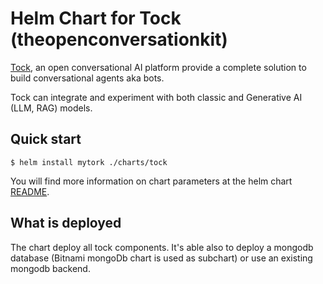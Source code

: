 # Helm Chart for Tock  (theopenconversationkit)


[Tock](https://doc.tock.ai/fr/), an open conversational AI platform provide a complete solution to build conversational agents aka bots.

Tock can integrate and experiment with both classic and Generative AI (LLM, RAG) models.


## Quick start

```console 
$ helm install mytork ./charts/tock
```

You will find more information on chart parameters at the helm chart [README](charts/tock/README.md).

## What is deployed 

The chart deploy all tock components. It's able also to deploy a mongodb database (Bitnami mongoDb chart is used as subchart) or use an existing mongodb backend.

<div hidden>
```plantuml
@startuml tock-on-k8s

package "Kubernetes" {

node "adminWeb" {

Component "bot_admin" <<pod>> as BAPOD
Component "admin-web-svc" <<service>> as BASVC
Component "admin-web-ing" <<ingress>> as BAING
Component "admin-web-cfg" <<configmap>> as BACFM

BASVC --> BAPOD
BAPOD --> BACFM
BAING --> BASVC

}

node "bot_api" {

Component "bot_api" <<pod>> as BAPIPOD
Component "bot-api-svc" <<service>> as BAPISVC
Component "bot-api-ing" <<ingress>> as BAPIING
Component "bot-api-cfg" <<configmap>> as BAPICFM

BAPISVC --> BAPIPOD
BAPIPOD --> BAPICFM
BAPIING --> BAPISVC

}

node "build_worker" {

Component "build-worker" <<pod>> as BWPOD
Component "build-worker-svc" <<service>> as BWSVC
Component "build-worker-cfg" <<configmap>> as BWCFM

BWPOD --> BWCFM
BWSVC --> BWPOD

}

node "duckling" {

Component "duckling" <<pod>> as DPOD
Component "duckling-svc" <<service>> as DSVC
Component "duckling-cfg" <<configmap>> as DCFM

DPOD --> DCFM
DSVC-->DPOD

}

node "kotlin_compiler" {

Component "kotlin-compiler" <<pod>> as KCPOD
Component "kotlin-compiler-svc" <<service>> as KCSVC
Component "kotlin-compiler-cfg" <<configmap>> as KCCFM

KCPOD --> KCCFM
KCSVC --> KCPOD

}

node "nlp_api" {

Component "nlp-api" <<pod>> as NLPPOD
Component "nlp-api-svc" <<service>> as NLPSVC
Component "nlp-api-cfg" <<configmap>> as NLPCFM

NLPPOD --> NLPCFM
NLPSVC --> NLPPOD

}

database "mongodb" {

Component "mongodb-1" <<pod>> as NONG1POD
Component "mongodb-2" <<pod>> as NONG2POD
Component "mongodb-3" <<pod>> as NONG3POD
Component "mongodb-svc"  <<headless-service>> as NONGSVC

NONGSVC ..> NONG1POD
NONGSVC ..> NONG2POD
NONGSVC ..> NONG3POD
}

BAPOD -> NONGSVC
BAPOD -> BAPISVC
BAPOD -> DSVC
BAPOD -> NLPSVC
BAPOD -> KCSVC

BAPIPOD -> NONGSVC
BAPIPOD -> NLPSVC

BWPOD -> NONGSVC

DPOD -> NONGSVC

NLPPOD -> NONGSVC
NLPPOD -> DSVC

}

HTTP - BAING
HTTP - BAPIING


@enduml
```

</div>

![](tock-on-k8s.svg)